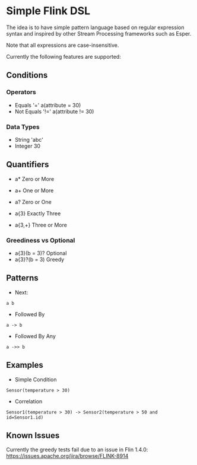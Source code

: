 # Simple Flink DSL

The idea is to have simple pattern language based
on regular expression syntax and inspired by other Stream Processing
frameworks such as Esper.

Note that all expressions are case-insensitive.

Currently the following features are supported:

## Conditions

### Operators

* Equals '='
a(attribute = 30)
* Not Equals '!='
a(attribute != 30)

### Data Types

* String 'abc'
* Integer 30

## Quantifiers

* a* Zero or More 

* a+ One or More

* a? Zero or One

* a{3} Exactly Three 

* a{3,+} Three or More

### Greediness vs Optional

* a{3}(b = 3)? Optional
* a{3}?(b = 3) Greedy


## Patterns

* Next:

```
a b
```

* Followed By 

```
a -> b
```

* Followed By Any

```
a ->> b
```

## Examples

* Simple Condition

```
Sensor(temperature > 30)
```

* Correlation

```
Sensor1(temperature > 30) -> Sensor2(temperature > 50 and id=Sensor1.id)
 ```
 
## Known Issues
 
Currently the greedy tests fail due to an issue in Flin 1.4.0:
https://issues.apache.org/jira/browse/FLINK-8914

